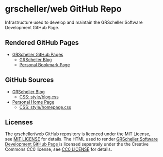 # grscheller/web GitHub Repo

Infrastructure used to develop and maintain the GRScheller Software
Development GitHub Page.

## Rendered GitHub Pages

- [GRScheller GitHub Pages](https://grscheller.github.io/web)
  - [GRScheller Blog](https://grscheller.github.io/web/blog.html)
  - [Personal Bookmark Page](https://grscheller.github.io/web/bookmark.html)

## GitHub Sources

- [GRScheller Blog](src/blog.md)
  - [CSS: style/blog.css](docs/style/blog.css)
- [Personal Home Page](docs/bookmark.html)
  - [CSS: style/homepage.css](docs/style/bookmark.css)

## Licenses

The grscheller/web GitHub repository is licenced under the MIT License,
see [MIT LICENSE](LICENSE) for details. The HTML used to render
[GRScheller Software Development GitHub Page ](https://grscheller.github.io/web/)
is licensed separately under the the Creative Commons CC0 license, see
[CC0 LICENSE](docs/LICENSE.txt) for details.
